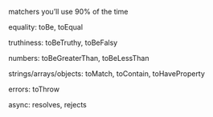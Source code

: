 matchers you’ll use 90% of the time

equality: toBe, toEqual

truthiness: toBeTruthy, toBeFalsy

numbers: toBeGreaterThan, toBeLessThan

strings/arrays/objects: toMatch, toContain, toHaveProperty

errors: toThrow

async: resolves, rejects
